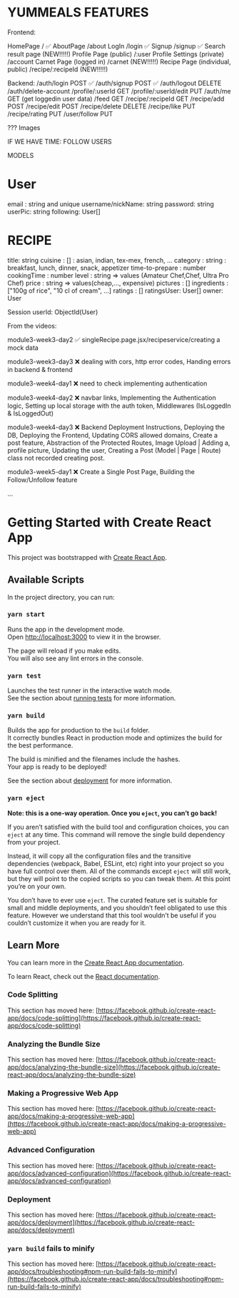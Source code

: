 # YUMMEALS FEATURES

Frontend:

HomePage / ✅
AboutPage /about
LogIn /login ✅
Signup /signup ✅
Search result page      (NEW!!!!!)
Profile Page (public) /:user
Profile Settings (private) /account
Carnet Page (logged in) /carnet      (NEW!!!!!)
Recipe Page (individual, public) /recipe/:recipeId    (NEW!!!!!)

Backend:
/auth/login POST ✅
/auth/signup POST ✅
/auth/logout DELETE 
/auth/delete-account
/profile/:userId GET
/profile/:userId/edit PUT
/auth/me GET (get loggedin user data)
/feed GET
/recipe/:recipeId GET
/recipe/add POST
/recipe/edit POST
/recipe/delete DELETE
/recipe/like PUT
/recipe/rating PUT
/user/follow PUT

??? Images

IF WE HAVE TIME:
FOLLOW USERS

MODELS

# User

email : string and unique
username/nickName: string
password: string
userPic: string
following: User[]

# RECIPE

title: string
cuisine : [] : asian, indian, tex-mex, french, ...
category : string : breakfast, lunch, dinner, snack, appetizer
time-to-prepare : number
cookingTime : number
level : string => values (Amateur Chef,Chef, Ultra Pro Chef)
price : string => values(cheap,..., expensive)
pictures : []
ingredients : ["100g of rice", "10 cl of cream", ...]
ratings : []
ratingsUser: User[]
owner: User

Session
userId: ObjectId(User)


From the videos:

module3-week3-day2 ✅  singleRecipe.page.jsx/recipeservice/creating a mock data

module3-week3-day3 ❌  dealing with cors, http error codes, Handing errors in backend & frontend

module3-week4-day1 ❌  need to check implementing authentication

module3-week4-day2 ❌  navbar links, Implementing the Authentication logic, Setting up local storage with the auth token, Middlewares (IsLoggedIn & IsLoggedOut)

module3-week4-day3 ❌  Backend Deployment Instructions, Deploying the DB, Deploying the Frontend, Updating CORS allowed domains, Create a post feature, Abstraction of the Protected Routes, Image Upload | Adding a, profile picture, Updating the user, Creating a Post (Model | Page | Route) class not recorded creating post.

module3-week5-day1 ❌ Create a Single Post Page, Building the Follow/Unfollow feature

...


# Getting Started with Create React App

This project was bootstrapped with [Create React App](https://github.com/facebook/create-react-app).

## Available Scripts

In the project directory, you can run:

### `yarn start`

Runs the app in the development mode.\
Open [http://localhost:3000](http://localhost:3000) to view it in the browser.

The page will reload if you make edits.\
You will also see any lint errors in the console.

### `yarn test`

Launches the test runner in the interactive watch mode.\
See the section about [running tests](https://facebook.github.io/create-react-app/docs/running-tests) for more information.

### `yarn build`

Builds the app for production to the `build` folder.\
It correctly bundles React in production mode and optimizes the build for the best performance.

The build is minified and the filenames include the hashes.\
Your app is ready to be deployed!

See the section about [deployment](https://facebook.github.io/create-react-app/docs/deployment) for more information.

### `yarn eject`

**Note: this is a one-way operation. Once you `eject`, you can’t go back!**

If you aren’t satisfied with the build tool and configuration choices, you can `eject` at any time. This command will remove the single build dependency from your project.

Instead, it will copy all the configuration files and the transitive dependencies (webpack, Babel, ESLint, etc) right into your project so you have full control over them. All of the commands except `eject` will still work, but they will point to the copied scripts so you can tweak them. At this point you’re on your own.

You don’t have to ever use `eject`. The curated feature set is suitable for small and middle deployments, and you shouldn’t feel obligated to use this feature. However we understand that this tool wouldn’t be useful if you couldn’t customize it when you are ready for it.

## Learn More

You can learn more in the [Create React App documentation](https://facebook.github.io/create-react-app/docs/getting-started).

To learn React, check out the [React documentation](https://reactjs.org/).

### Code Splitting

This section has moved here: [https://facebook.github.io/create-react-app/docs/code-splitting](https://facebook.github.io/create-react-app/docs/code-splitting)

### Analyzing the Bundle Size

This section has moved here: [https://facebook.github.io/create-react-app/docs/analyzing-the-bundle-size](https://facebook.github.io/create-react-app/docs/analyzing-the-bundle-size)

### Making a Progressive Web App

This section has moved here: [https://facebook.github.io/create-react-app/docs/making-a-progressive-web-app](https://facebook.github.io/create-react-app/docs/making-a-progressive-web-app)

### Advanced Configuration

This section has moved here: [https://facebook.github.io/create-react-app/docs/advanced-configuration](https://facebook.github.io/create-react-app/docs/advanced-configuration)

### Deployment

This section has moved here: [https://facebook.github.io/create-react-app/docs/deployment](https://facebook.github.io/create-react-app/docs/deployment)

### `yarn build` fails to minify

This section has moved here: [https://facebook.github.io/create-react-app/docs/troubleshooting#npm-run-build-fails-to-minify](https://facebook.github.io/create-react-app/docs/troubleshooting#npm-run-build-fails-to-minify)
